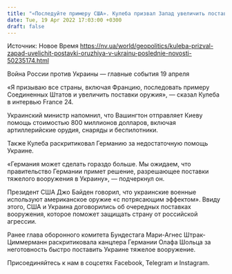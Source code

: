 ```yaml
---
title: "«Последуйте примеру США». Кулеба призвал Запад увеличить поставки оружия в Украину"
date: Tue, 19 Apr 2022 17:03:00 +0300
draft: false
---
```

Источник: Новое Время https://nv.ua/world/geopolitics/kuleba-prizval-zapad-uvelichit-postavki-oruzhiya-v-ukrainu-poslednie-novosti-50235174.html


Война России против Украины — главные события 19 апреля

«Я призываю все страны, включая Францию, последовать примеру Соединенных Штатов и увеличить поставки оружия», — сказал Кулеба в интервью France 24.

Украинский министр напомнил, что Вашингтон отправляет Киеву помощь стоимостью 800 миллионов долларов, включая артиллерийские орудия, снаряды и беспилотники.

Также Кулеба раскритиковал Германию за недостаточную помощь Украине.

«Германия может сделать гораздо больше. Мы ожидаем, что правительство Германии примет решение, разрешающее поставки тяжелого вооружения в Украину», — подчеркнул он.

 Президент США Джо Байден говорил, что украинские военные используют американское оружие «с потрясающим эффектом». Ввиду этого, США и Украина договорились об очередных поставках вооружения, которое поможет защищать страну от российской агрессии.

Ранее глава оборонного комитета Бундестага Мари-Агнес Штрак-Циммерманн раскритиковала канцлера Германии Олафа Шольца за неготовность быстро поставить Украине тяжелое вооружение.

Присоединяйтесь к нам в соцсетях Facebook, Telegram и Instagram.
